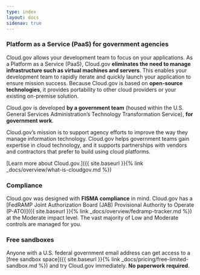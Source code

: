 ```yaml
---
type: index
layout: docs
sidenav: true
---
```


### Platform as a Service (PaaS) for government agencies

Cloud.gov allows your development team to focus on your applications. As a Platform as a Service (PaaS), Cloud.gov **eliminates the need to manage infrastructure such as virtual machines and servers**. This enables your development team to rapidly iterate and quickly launch your application to ensure mission success. Because Cloud.gov is based on **open-source technologies**, it provides portability to other cloud providers or your existing on-premise solution.

Cloud.gov is developed **by a government team** (housed within the U.S. General Services Administration’s Technology Transformation Service), **for government work**.

Cloud.gov’s mission is to support agency efforts to improve the way they manage information technology. Cloud.gov helps government teams gain expertise in cloud technology, and it supports partnerships with vendors and contractors that prefer to build using cloud platforms.

[Learn more about Cloud.gov.]({{ site.baseurl }}{% link _docs/overview/what-is-cloudgov.md %})

### Compliance

Cloud.gov was designed with **FISMA compliance** in mind. Cloud.gov has a [FedRAMP Joint Authorization Board (JAB) Provisional Authority to Operate (P-ATO)]({{ site.baseurl }}{% link _docs/overview/fedramp-tracker.md %}) at the Moderate impact level.  The vast majority of Low and Moderate controls are managed for you.

### Free sandboxes

Anyone with a U.S. federal government email address can get access to a [free sandbox space]({{ site.baseurl }}{% link _docs/pricing/free-limited-sandbox.md %}) and try Cloud.gov immediately. **No paperwork required**.


